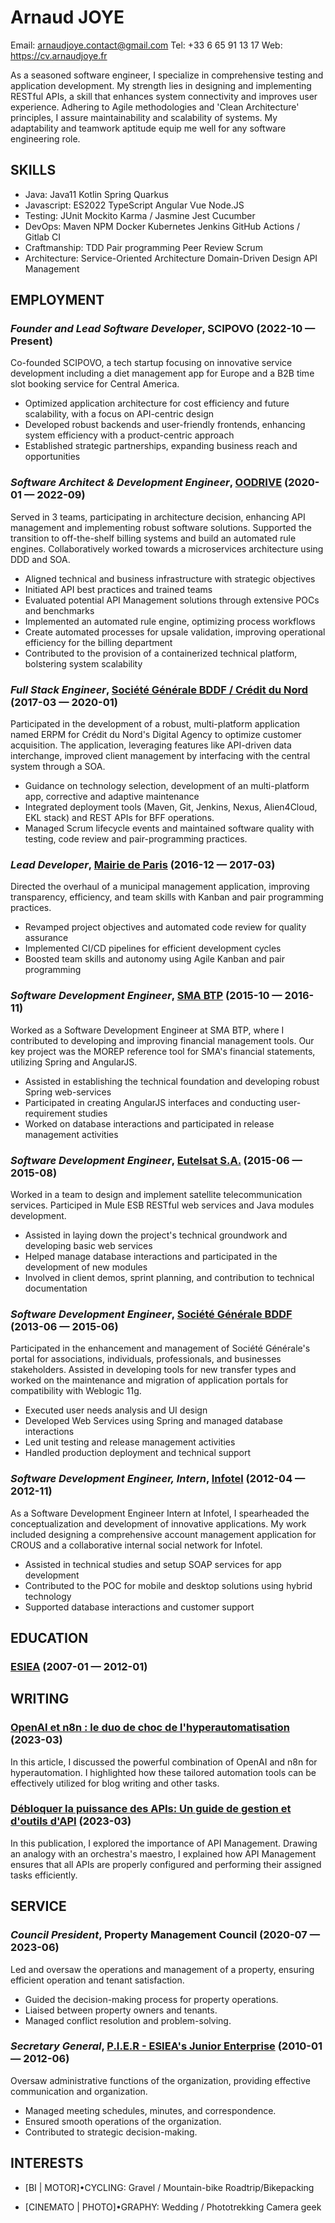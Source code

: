 Arnaud JOYE
============
Email: arnaudjoye.contact@gmail.com
Tel: +33 6 65 91 13 17
Web: https://cv.arnaudjoye.fr

As a seasoned software engineer, I specialize in comprehensive testing and application development. My strength lies in designing and implementing RESTful APIs, a skill that enhances system connectivity and improves user experience. Adhering to Agile methodologies and 'Clean Architecture' principles, I assure maintainability and scalability of systems. My adaptability and teamwork aptitude equip me well for any software engineering role.

## SKILLS

  - Java: Java11 Kotlin Spring Quarkus 
  - Javascript: ES2022 TypeScript Angular Vue Node.JS 
  - Testing: JUnit Mockito Karma / Jasmine Jest Cucumber 
  - DevOps: Maven NPM Docker Kubernetes Jenkins GitHub Actions / Gitlab CI 
  - Craftmanship: TDD Pair programming Peer Review Scrum 
  - Architecture: Service-Oriented Architecture Domain-Driven Design API Management 

## EMPLOYMENT

### *Founder and Lead Software Developer*, SCIPOVO (2022-10 — Present)

Co-founded SCIPOVO, a tech startup focusing on innovative service development including a diet management app for Europe and a B2B time slot booking service for Central America.
  - Optimized application architecture for cost efficiency and future scalability, with a focus on API-centric design
  - Developed robust backends and user-friendly frontends, enhancing system efficiency with a product-centric approach
  - Established strategic partnerships, expanding business reach and opportunities

### *Software Architect & Development Engineer*, [OODRIVE](https://www.oodrive.com) (2020-01 — 2022-09)

Served in 3 teams, participating in architecture decision, enhancing API management and implementing robust software solutions. Supported the transition to off-the-shelf billing systems and build an automated rule engines. Collaboratively worked towards a microservices architecture using DDD and SOA.
  - Aligned technical and business infrastructure with strategic objectives
  - Initiated API best practices and trained teams
  - Evaluated potential API Management solutions through extensive POCs and benchmarks
  - Implemented an automated rule engine, optimizing process workflows
  - Create automated processes for upsale validation, improving operational efficiency for the billing department
  - Contributed to the provision of a containerized technical platform, bolstering system scalability

### *Full Stack Engineer*, [Société Générale BDDF / Crédit du Nord](https://www.credit-du-nord.fr) (2017-03 — 2020-01)

Participated in the development of a robust, multi-platform application named ERPM for Crédit du Nord's Digital Agency to optimize customer acquisition. The application, leveraging features like API-driven data interchange, improved client management by interfacing with the central system through a SOA.
  - Guidance on technology selection, development of an multi-platform app, corrective and adaptive maintenance
  - Integrated deployment tools (Maven, Git, Jenkins, Nexus, Alien4Cloud, EKL stack) and REST APIs for BFF operations.
  - Managed Scrum lifecycle events and maintained software quality with testing, code review and pair-programming practices.

### *Lead Developer*, [Mairie de Paris](https://www.paris.fr) (2016-12 — 2017-03)

Directed the overhaul of a municipal management application, improving transparency, efficiency, and team skills with Kanban and pair programming practices.
  - Revamped project objectives and automated code review for quality assurance
  - Implemented CI/CD pipelines for efficient development cycles
  - Boosted team skills and autonomy using Agile Kanban and pair programming

### *Software Development Engineer*, [SMA BTP](https://www.smabtp.fr) (2015-10 — 2016-11)

Worked as a Software Development Engineer at SMA BTP, where I contributed to developing and improving financial management tools. Our key project was the MOREP reference tool for SMA's financial statements, utilizing Spring and AngularJS.
  - Assisted in establishing the technical foundation and developing robust Spring web-services
  - Participated in creating AngularJS interfaces and conducting user-requirement studies
  - Worked on database interactions and participated in release management activities

### *Software Development Engineer*, [Eutelsat S.A.](https://www.eutelsat.com) (2015-06 — 2015-08)

Worked in a team to design and implement satellite telecommunication services. Participed in Mule ESB RESTful web services and Java modules development.
  - Assisted in laying down the project's technical groundwork and developing basic web services
  - Helped manage database interactions and participated in the development of new modules
  - Involved in client demos, sprint planning, and contribution to technical documentation

### *Software Development Engineer*, [Société Générale BDDF](https://particuliers.sg.fr) (2013-06 — 2015-06)

Participated in the enhancement and management of Société Générale's portal for associations, individuals, professionals, and businesses stakeholders. Assisted in developing tools for new transfer types and worked on the maintenance and migration of application portals for compatibility with Weblogic 11g.
  - Executed user needs analysis and UI design
  - Developed Web Services using Spring and managed database interactions
  - Led unit testing and release management activities
  - Handled production deployment and technical support

### *Software Development Engineer, Intern*, [Infotel](https://infotel.com) (2012-04 — 2012-11)

As a Software Development Engineer Intern at Infotel, I spearheaded the conceptualization and development of innovative applications. My work included designing a comprehensive account management application for CROUS and a collaborative internal social network for Infotel.
  - Assisted in technical studies and setup SOAP services for app development
  - Contributed to the POC for mobile and desktop solutions using hybrid technology
  - Supported database interactions and customer support




## EDUCATION

### [ESIEA](https://www.esiea.fr) (2007-01 — 2012-01)






## WRITING

### [OpenAI et n8n : le duo de choc de l'hyperautomatisation](https://cv.arnaudjoye.fr/fr/thought/open-ai-et-n8n-le-duo-de-choc-de-l-hyperautomatisation/) (2023-03)

In this article, I discussed the powerful combination of OpenAI and n8n for hyperautomation. I highlighted how these tailored automation tools can be effectively utilized for blog writing and other tasks.

### [Débloquer la puissance des APIs: Un guide de gestion et d'outils d'API](https://cv.arnaudjoye.fr/fr/thought/api-management-gestion-d-api/) (2023-03)

In this publication, I explored the importance of API Management. Drawing an analogy with an orchestra's maestro, I explained how API Management ensures that all APIs are properly configured and performing their assigned tasks efficiently.



## SERVICE

### *Council President*, Property Management Council (2020-07 — 2023-06)

Led and oversaw the operations and management of a property, ensuring efficient operation and tenant satisfaction.
  - Guided the decision-making process for property operations.
  - Liaised between property owners and tenants.
  - Managed conflict resolution and problem-solving.

### *Secretary General*, [P.I.E.R - ESIEA's Junior Enterprise](https://www.esiea.fr) (2010-01 — 2012-06)

Oversaw administrative functions of the organization, providing effective communication and organization.
  - Managed meeting schedules, minutes, and correspondence.
  - Ensured smooth operations of the organization.
  - Contributed to strategic decision-making.





## INTERESTS

- [BI | MOTOR]•CYCLING: Gravel / Mountain-bike Roadtrip/Bikepacking 

- [CINEMATO | PHOTO]•GRAPHY: Wedding / Phototrekking Camera geek 


